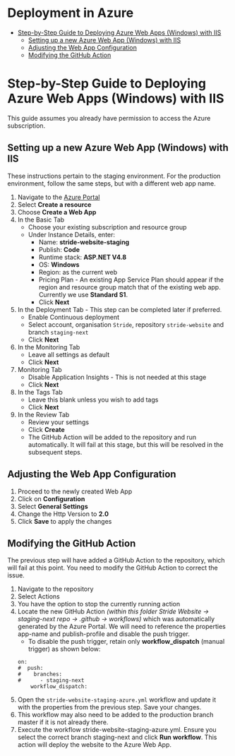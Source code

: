 # Deployment in Azure
- [Step-by-Step Guide to Deploying Azure Web Apps (Windows) with IIS](#step-by-step-guide-to-deploying-azure-web-apps-windows-with-iis)
  - [Setting up a new Azure Web App (Windows) with IIS](#setting-up-a-new-azure-web-app-windows-with-iis)
  - [Adjusting the Web App Configuration](#adjusting-the-web-app-configuration)
  - [Modifying the GitHub Action](#modifying-the-github-action)

# Step-by-Step Guide to Deploying Azure Web Apps (Windows) with IIS

This guide assumes you already have permission to access the Azure subscription.

## Setting up a new Azure Web App (Windows) with IIS

These instructions pertain to the staging environment. For the production environment, follow the same steps, but with a different web app name.

1. Navigate to the [Azure Portal](https://portal.azure.com/)
1. Select **Create a resource**
1. Choose **Create a Web App**
1. In the Basic Tab
   - Choose your existing subscription and resource group
   - Under Instance Details, enter:
      - Name: **stride-website-staging**
      - Publish: **Code**
      - Runtime stack: **ASP.NET V4.8**
      - OS: **Windows**
      - Region: as the current web
      - Pricing Plan - An existing App Service Plan should appear if the region and resource group match that of the existing web app. Currently we use **Standard S1**.
      - Click **Next**
1. In the Deployment Tab - This step can be completed later if preferred.
   - Enable Continuous deployment
   - Select account, organisation `Stride`, repository `stride-website` and branch `staging-next`
   - Click **Next**
1. In the Monitoring Tab
   - Leave all settings as default
   - Click **Next**
1. Monitoring Tab
   - Disable Application Insights - This is not needed at this stage
   - Click **Next**
1. In the Tags Tab
   - Leave this blank unless you wish to add tags
   - Click **Next**
1. In the Review Tab
   - Review your settings
   - Click **Create**
   - The GitHub Action will be added to the repository and run automatically. It will fail at this stage, but this will be resolved in the subsequent steps.

## Adjusting the Web App Configuration

1. Proceed to the newly created Web App
1. Click on **Configuration**
1. Select **General Settings**
1. Change the Http Version to **2.0**
1. Click **Save** to apply the changes

## Modifying the GitHub Action

The previous step will have added a GitHub Action to the repository, which will fail at this point. You need to modify the GitHub Action to correct the issue.

1. Navigate to the repository
1. Select Actions
1. You have the option to stop the currently running action
1. Locate the new GitHub Action *(within this folder Stride Website -> staging-next repo -> .github -> workflows)* which was automatically generated by the Azure Portal. We will need to reference the properties app-name and publish-profile and disable the push trigger.
   - To disable the push trigger, retain only **workflow_dispatch** (manual trigger) as shown below:
    ```
    on:
    #  push:
    #    branches:
    #      - staging-next
        workflow_dispatch:
    ```
1. Open the `stride-website-staging-azure.yml` workflow and update it with the properties from the previous step. Save your changes.
1. This workflow may also need to be added to the production branch master if it is not already there.
1. Execute the workflow stride-website-staging-azure.yml. Ensure you select the correct branch staging-next and click **Run workflow**. This action will deploy the website to the Azure Web App.